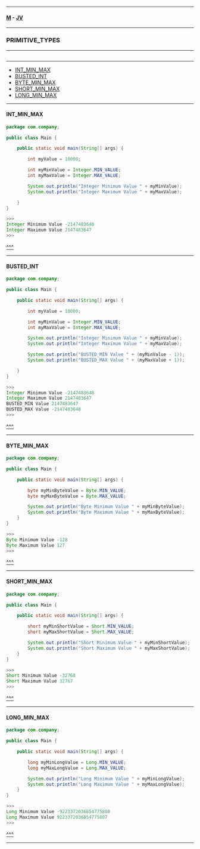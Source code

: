 
---

#### [M](https://github.com/ttltrk/TTT/blob/master/menu.md) - [JV](https://github.com/ttltrk/TTT/tree/master/JV/JV.md)

---

### PRIMITIVE_TYPES

---

```

```

---

* [INT_MIN_MAX](#INT_MIN_MAX)
* [BUSTED_INT](#BUSTED_INT)
* [BYTE_MIN_MAX](#BYTE_MIN_MAX)
* [SHORT_MIN_MAX](#SHORT_MIN_MAX)
* [LONG_MIN_MAX](#LONG_MIN_MAX)

---

#### INT_MIN_MAX

```JAVA
package com.company;

public class Main {

    public static void main(String[] args) {

        int myValue = 10000;

        int myMinValue = Integer.MIN_VALUE;
        int myMaxValue = Integer.MAX_VALUE;

        System.out.println("Integer Minimum Value " + myMinValue);
        System.out.println("Integer Maximum Value " + myMaxValue);

    }
}

>>>
Integer Minimum Value -2147483648
Integer Maximum Value 2147483647
>>>
```

[^^^](#PRIMITIVE_TYPES)

---

#### BUSTED_INT

```JAVA
package com.company;

public class Main {

    public static void main(String[] args) {

        int myValue = 10000;

        int myMinValue = Integer.MIN_VALUE;
        int myMaxValue = Integer.MAX_VALUE;

        System.out.println("Integer Minimum Value " + myMinValue);
        System.out.println("Integer Maximum Value " + myMaxValue);

        System.out.println("BUSTED_MIN Value " + (myMinValue - 1));
        System.out.println("BUSTED_MAX Value " + (myMaxValue + 1));

    }
}

>>>
Integer Minimum Value -2147483648
Integer Maximum Value 2147483647
BUSTED_MIN Value 2147483647
BUSTED_MAX Value -2147483648
>>>
```

[^^^](#PRIMITIVE_TYPES)

---

#### BYTE_MIN_MAX

```JAVA
package com.company;

public class Main {

    public static void main(String[] args) {

        byte myMinByteValue = Byte.MIN_VALUE;
        byte myMaxByteValue = Byte.MAX_VALUE;

        System.out.println("Byte Minimum Value " + myMinByteValue);
        System.out.println("Byte Maximum Value " + myMaxByteValue);
    }
}

>>>
Byte Minimum Value -128
Byte Maximum Value 127
>>>
```

[^^^](#PRIMITIVE_TYPES)

---

#### SHORT_MIN_MAX

```JAVA
package com.company;

public class Main {

    public static void main(String[] args) {

        short myMinShortValue = Short.MIN_VALUE;
        short myMaxShortValue = Short.MAX_VALUE;

        System.out.println("Short Minimum Value " + myMinShortValue);
        System.out.println("Short Maximum Value " + myMaxShortValue);
    }
}

>>>
Short Minimum Value -32768
Short Maximum Value 32767
>>>
```

[^^^](#PRIMITIVE_TYPES)

---

#### LONG_MIN_MAX

```java
package com.company;

public class Main {

    public static void main(String[] args) {

        long myMinLongValue = Long.MIN_VALUE;
        long myMaxLongValue = Long.MAX_VALUE;

        System.out.println("Long Minimum Value " + myMinLongValue);
        System.out.println("Long Maximum Value " + myMaxLongValue);
    }
}

>>>
Long Minimum Value -9223372036854775808
Long Maximum Value 9223372036854775807
>>>
```

[^^^](#PRIMITIVE_TYPES)

---
